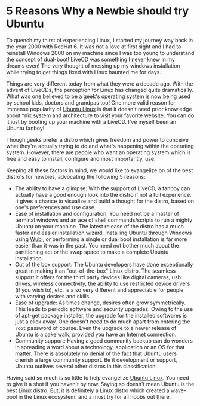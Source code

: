 # 5 Reasons Why a Newbie should try Ubuntu

To quench my thirst of experiencing Linux, I started my journey way back in the year 2000 with RedHat 6. It was not a love at first sight and I had to reinstall Windows 2000 on my machine since I was too young to understand the concept of dual-boot! LiveCD was something I never knew in my dreams even! The very thought of messing up my windows installation while trying to get things fixed with Linux haunted me for days.

Things are very different today from what they were a decade ago. With the advent of LiveCDs, the perception for Linux has changed quite dramatically. What was one believed to be a geek's operating system is now being used by school kids, doctors and grandpas too! One more valid reason for immense popularity of <a href="/2008/ubuntu-intrepid-ibex/">Ubuntu Linux</a> is that it doesn't need prior knowledge about *nix system and architecture to visit your favorite website. You can do it just by booting up your machine with a LiveCD. I've myself been an Ubuntu fanboy!

Though geeks prefer a distro which gives freedom and power to conceive what they're actually trying to do and what's happening within the operating system. However, there are people who want an operating system which is free and easy to install, configure and most importantly, use.

Keeping all these factors in mind, we would like to evangelize on of the best distro's for newbies, advocating the following 5 reasons:

- The ability to have a glimpse: With the support of LiveCD, a fanboy can actually have a good enough look into the distro if not a full experience. It gives a chance to visualize and build a thought for the distro, based on one's preferences and use case.
- Ease of installation and configuration: You need not be a master of terminal windows and an ace of shell commands/scripts to run a mighty Ubuntu on your machine. The latest release of the distro has a much faster and easier installation wizard. Installing Ubuntu through Windows using <a href="http://en.wikipedia.org/wiki/Wubi_(Ubuntu)">Wubi</a>, or performing a single or dual boot installation is far more easier than it was in the past. You need not bother much about the partitioning act or the swap space to make a complete Ubuntu installation.
- Out of the box support: The Ubuntu developers have done exceptionally great in making it an "out-of-the-box" Linux distro. The seamless support it offers for the third party devices like digital cameras, usb drives, wireless connectivity, the ability to use restricted device drivers (if you wish to), etc. is a so very different and appreciable for people with varying desires and skills.
- Ease of upgrade: As times change, desires often grow symmetrically. This leads to periodic software and security upgrades. Owing to the use of apt-get package installer, the upgrade for the installed softwares is just a click away. One doesn't need to do much apart from entering the `root` password of course. Even the upgrade to a newer release of Ubuntu is a cake walk, provided you have an Internet connection.
- Community support: Having a good community backup can do wonders in spreading a word about a technology, application or an OS for that matter. There is absolutely no denial of the fact that Ubuntu users cherish a large community support. Be it development or support, Ubuntu outlives several other distros in this classification.

Having said so much is so little to help evangelize <a href="/2008/ubuntu-intrepid-ibex/">Ubuntu Linux</a>. You need to give it a shot if you haven't by now. Saying so doesn't mean Ubuntu is the best Linux distro. But, it is definitely a Linux distro which created a wave-pool in the Linux ecosystem. and a must try for all noobs out there.
